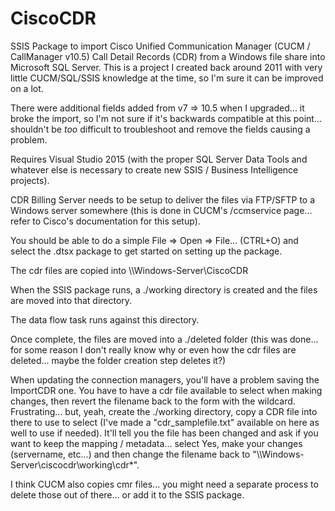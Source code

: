 # CiscoCDR

SSIS Package to import Cisco Unified Communication Manager (CUCM / CallManager v10.5) Call Detail Records (CDR) from  a Windows file share into Microsoft SQL Server.  This is a project I created back around 2011 with very little CUCM/SQL/SSIS knowledge at the time, so I'm sure it can be improved on a lot.

There were additional fields added from v7 => 10.5 when I upgraded... it broke the import, so I'm not sure if it's backwards compatible at this point... shouldn't be _too_ difficult to troubleshoot and remove the fields causing a problem.

Requires Visual Studio 2015 (with the proper SQL Server Data Tools and whatever else is necessary to create new SSIS / Business Intelligence projects).

CDR Billing Server needs to be setup to deliver the files via FTP/SFTP to a Windows server somewhere (this is done in CUCM's /ccmservice page... refer to Cisco's documentation for this setup).

You should be able to do a simple File => Open => File... (CTRL+O) and select the .dtsx package to get started on setting up the package.

The cdr files are copied into \\\\Windows-Server\\CiscoCDR

When the SSIS package runs, a ./working directory is created and the files are moved into that directory.

The data flow task runs against this directory.

Once complete, the files are moved into a ./deleted folder (this was done... for some reason I don't really know why or even how the cdr files are deleted... maybe the folder creation step deletes it?)

When updating the connection managers, you'll have a problem saving the ImportCDR one.  You have to have a cdr file available to select when making changes, then revert the filename back to the form with the wildcard.  Frustrating... but, yeah, create the ./working directory, copy a CDR file into there to use to select (I've made a "cdr_samplefile.txt" available on here as well to use if needed).  It'll tell you the file has been changed and ask if you want to keep the mapping / metadata... select Yes, make your changes (servername, etc...) and then change the filename back to "\\\\Windows-Server\\ciscocdr\\working\\cdr\*".

I think CUCM also copies cmr files... you might need a separate process to delete those out of there... or add it to the SSIS package.

